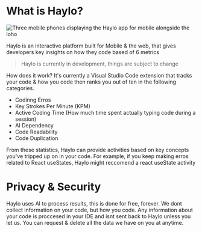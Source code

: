 # What is Haylo?

![Three mobile phones displaying the Haylo app for mobile alongside the loho](https://i.ibb.co/Q8mDBHf/Frame-2-3.png)

Haylo is an interactive platform built for Mobile & the web, that gives developers key insights on how they code based of 6 metrics
> Haylo is currently in development, things are subject to change

How does it work?
It's currently a Visual Studio Code extension that tracks your code & how you code then ranks you out of ten in the following categories.

- Codinng Erros
- Key Strokes Per Minute (KPM)
- Active Coding Time (How much time spent actually typing code during a session)
- AI Dependency
- Code Readability
- Code Duplication

From these statistics, Haylo can provide activities based on key concepts you've tripped up on in your code. For example, if you keep making erros related to React useStates, Haylo might reccomend a react useState activity


# Privacy & Security
Haylo uses AI to process results, this is done for free, forever. We dont collect information on your code, but how you code. Any information about your code is proccesed in your IDE and isnt sent back to Haylo unless you let us. You can request & delete all the data we have on you at anytime.
